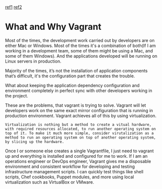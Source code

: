 [ref1](https://www.slashroot.in/what-vagrant-and-how-does-it-work)
[ref2](https://www.vagrantup.com/intro/index.html)

# What and Why Vagrant

Most of the times, the development work carried out by developers are on either Mac or Windows. Most of the times it's a combination of both(If I am working in a development team, some of them might be using a Mac, and some of them Windows). And the applications developed will be running on Linux servers in production.

Majority of the times, it’s not the installation of application components that’s difficult, it's the configuration part that creates the trouble.

What about keeping the application dependency configuration and environment completely in perfect sync with other developers working in the project.

These are the problems, that vagrant is trying to solve. Vagrant will let developers work on the same exact mirror configuration that is running in production environment. Vagrant achieves all of this by using virtualization.

`
Virtualization is nothing but a method to create a vitual hardware, with required resources allocated, to run another operating system on top of it. To make it much more simple, consider virutalization as a method to run an operating system on top of another operating system, by slicing up the hardware.
`

Once I or someone else creates a single Vagrantfile, I just need to vagrant up and everything is installed and configured for me to work. 
If I am an operations engineer or DevOps engineer, Vagrant gives me a disposable environment and consistent workflow for developing and testing infrastructure management scripts. I can quickly test things like shell scripts, Chef cookbooks, Puppet modules, and more using local virtualization such as VirtualBox or VMware.